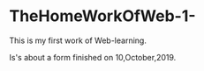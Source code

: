 # TheHomeWorkOfWeb-1-
<P> This is my first work of Web-learning.</p>
<p>Is's about a form finished on 10,October,2019.</p>
